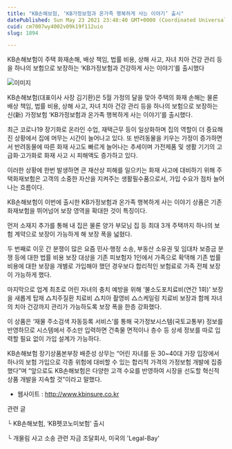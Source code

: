 ```yaml
---
title: "KB손해보험, ‘KB가정보험과 온가족 행복하게 사는 이야기’ 출시"
datePublished: Sun May 23 2021 23:48:40 GMT+0000 (Coordinated Universal Time)
cuid: cm7007wy4002v09k19f112uio
slug: 1894

---
```



KB손해보험이 주택 화재손해, 배상 책임, 법률 비용, 상해 사고, 자녀 치아 건강 관리 등을 하나의 보험으로 보장하는 ‘KB가정보험과 건강하게 사는 이야기’를 출시했다

![이미지](https://cdn.hashnode.com/res/hashnode/image/upload/v1739249453862/e526e2ab-c335-435d-a77b-7ba31ef0c774.jpeg)

KB손해보험(대표이사 사장 김기환)은 5월 가정의 달을 맞아 주택의 화재 손해는 물론 배상 책임, 법률 비용, 상해 사고, 자녀 치아 건강 관리 등을 하나의 보험으로 보장하는 신(新) 가정보험 ‘KB가정보험과 온가족 행복하게 사는 이야기’를 출시했다.

최근 코로나19 장기화로 온라인 수업, 재택근무 등이 일상화하며 집의 역할이 더 중요해진 상황에서 집에 머무는 시간이 늘어나고 있다. 또 반려동물을 키우는 가정이 증가하면서 반려동물에 따른 화재 사고도 빠르게 늘어나는 추세이며 가전제품 및 생활 기기의 고급화·고가화로 화재 사고 시 피해액도 증가하고 있다.

이러한 상황에 한번 발생하면 큰 재산상 피해를 일으키는 화재 사고에 대비하기 위해 주택화재보험은 고객의 소중한 자산을 지켜주는 생활필수품으로서, 가입 수요가 점차 늘어나는 흐름이다.

KB손해보험이 이번에 출시한 KB가정보험과 온가족 행복하게 사는 이야기 상품은 기존 화재보험을 뛰어넘어 보장 영역을 확대한 것이 특징이다.

먼저 소재지 추가를 통해 내 집은 물론 양가 부모님 집 등 최대 3개 주택까지 하나의 보험 계약으로 보장이 가능하게 해 보장 폭을 넓혔다.

두 번째로 이웃 간 분쟁이 많은 요즘 민사·행정 소송, 부동산 소유권 및 임대차 보증금 분쟁 등에 대한 법률 비용 보장 대상을 기존 피보험자 1인에서 가족으로 확댁해 기존 법률 비용에 대한 보장을 개별로 가입해야 했던 경우보다 합리적인 보험료로 가족 전체 보장이 가능하게 했다.

마지막으로 업계 최초로 어린 자녀의 충치 예방을 위해 ‘불소도포치료비(연간 1회)’ 보장을 새롭게 탑재 △치주질환 치료비 △치아 촬영비 △스케일링 치료비 보장과 함께 자녀의 치아 건강까지 관리가 가능하도록 보장 폭을 한층 강화했다.

이 상품은 ‘재물 주소검색 자동등록 서비스’를 통해 국가정보시스템(국토교통부) 정보를 반영하므로 시스템에서 주소만 입력하면 건축물 면적이나 층수 등 상세 정보를 따로 입력할 필요 없이 가입 설계가 가능하다.

KB손해보험 장기상품본부장 배준성 상무는 “어린 자녀를 둔 30~40대 가장 입장에서 하나의 보험 가입으로 각종 위험에 대비할 수 있는 합리적 가격의 가정보험 개발에 집중했다”며 “앞으로도 KB손해보험은 다양한 고객 수요를 반영하여 시장을 선도할 혁신적 상품 개발을 지속할 것”이라고 말했다.

- 웹사이트 : http://www.kbinsure.co.kr

관련 글

└ KB손해보험, ‘KB펫코노미보험’ 출시

└ 개물림 사고 소송 관련 자금 조달회사, 미국의 'Legal-Bay'